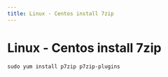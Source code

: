 ```yaml
---
title: Linux - Centos install 7zip
---
```


<h1 class="header">Linux - Centos install 7zip</h1>

```code
sudo yum install p7zip p7zip-plugins
```